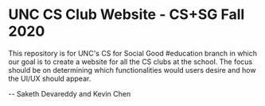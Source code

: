 # UNC CS Club Website - CS+SG Fall 2020

This repository is for UNC's CS for Social Good #education branch in which our goal is to create a website for all the CS clubs at the school. The focus should be on determining which functionalities would users desire and how the UI/UX should appear.

-- Saketh Devareddy and Kevin Chen
